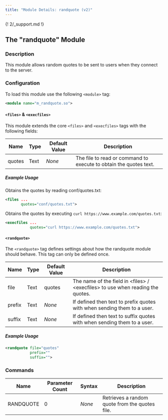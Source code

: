 ```yaml
---
title: "Module Details: randquote (v2)"
---
```


{! 2/_support.md !}

## The "randquote" Module

### Description

This module allows random quotes to be sent to users when they connect to the server.

### Configuration

To load this module use the following `<module>` tag:

```xml
<module name="m_randquote.so">
```

#### `<files>` &amp; `<execfiles>`

This module extends the core `<files>` and `<execfiles>` tags with the following fields:

Name   | Type | Default Value | Description
------ | ---- | ------------- | -----------
quotes | Text | *None*        | The file to read or command to execute to obtain the quotes text.

##### Example Usage

Obtains the quotes by reading conf/quotes.txt:

```xml
<files ...
       quotes="conf/quotes.txt">
```

Obtains the quotes by executing `curl https://www.example.com/quotes.txt`:

```xml
<execfiles ...
           quotes="curl https://www.example.com/quotes.txt">
```

#### `<randquote>`

The `<randquote>` tag defines settings about how the randquote module should behave. This tag can only be defined once.

Name   | Type    | Default Value | Description
------ | ------- | ------------- | -----------
file   | Text    | quotes        | The name of the field in &lt;files&gt; / &lt;execfiles&gt; to use when reading the quotes.
prefix | Text    | *None*        | If defined then text to prefix quotes with when sending them to a user.
suffix | Text    | *None*        | If defined then text to suffix quotes with when sending them to a user.

##### Example Usage

```xml
<randquote file="quotes"
           prefix=""
           suffix="">
```

### Commands

Name      | Parameter Count | Syntax | Description
--------- | --------------- | ------ | -----------
RANDQUOTE | 0               | *None* | Retrieves a random quote from the quotes file.
